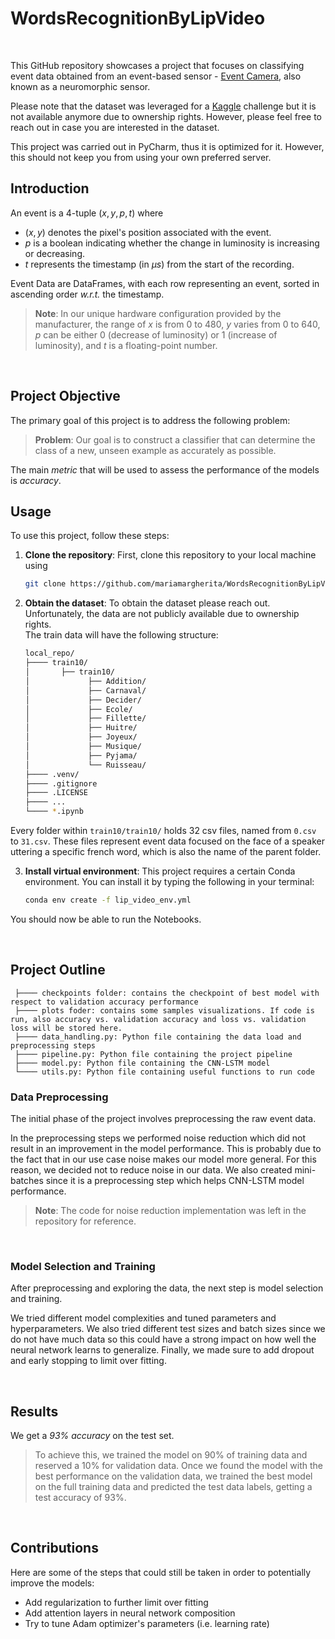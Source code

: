 # WordsRecognitionByLipVideo

<br>

This GitHub repository showcases a project that focuses on classifying event data obtained from an event-based sensor - [Event Camera], also known as a neuromorphic sensor.

[Event Camera]: https://en.wikipedia.org/wiki/Event_camera

Please note that the dataset was leveraged for a [Kaggle](https://www.kaggle.com/competitions/smemi309-final-evaluation-challenge-2022) challenge but it is not available anymore due to ownership rights. However, please feel free to reach out in case you are interested in the dataset.

This project was carried out in PyCharm, thus it is optimized for it. However, this should not keep you from using your own preferred server.
<br>

## Introduction

An event is a 4-tuple $(x,y,p,t)$ where

- $(x,y)$ denotes the pixel's position associated with the event.
- $p$ is a boolean indicating whether the change in luminosity is increasing or decreasing.
- $t$ represents the timestamp (in $\mu s$) from the start of the recording.

Event Data are DataFrames, with each row representing an event, sorted in ascending order *w.r.t.* the timestamp.

> **Note**: In our unique hardware configuration provided by the manufacturer, the range of $x$ is from $0$ to $480$, $y$ varies from $0$ to $640$, $p$ can be either $0$ (decrease of luminosity) or $1$ (increase of luminosity), and $t$ is a floating-point number.

<br>

## Project Objective

The primary goal of this project is to address the following problem:

> **Problem**: Our goal is to construct a classifier that can determine the class of a new, unseen example as accurately as possible.

The main *metric* that will be used to assess the performance of the models is *accuracy*.
<br>

## Usage

To use this project, follow these steps:

1. **Clone the repository**: First, clone this repository to your local machine using

    ```bash
    git clone https://github.com/mariamargherita/WordsRecognitionByLipVideo.git
    ```

2. **Obtain the dataset**: To obtain the dataset please reach out. Unfortunately, the data are not publicly available due to ownership rights. \
The train data will have the following structure:
    ```bash
    local_repo/
    ├──── train10/
    │       ├── train10/
    │             ├── Addition/
    │             ├── Carnaval/
    │             ├── Decider/
    │             ├── Ecole/
    │             ├── Fillette/
    │             ├── Huitre/
    │             ├── Joyeux/
    │             ├── Musique/
    │             ├── Pyjama/
    │             └── Ruisseau/
    ├──── .venv/
    ├──── .gitignore
    ├──── .LICENSE
    ├──── ...
    └──── *.ipynb

    ```
Every folder within `train10/train10/` holds 32 csv files, named from `0.csv` to `31.csv`. These files represent event data focused on the face of a speaker uttering a specific french word, which is also the name of the parent folder.

3. **Install virtual environment**: This project requires a certain Conda environment. You can install it by typing the following in your terminal:

    ```bash
    conda env create -f lip_video_env.yml
    ```
   
You should now be able to run the Notebooks.

<br>

## Project Outline

   ```
    ├──── checkpoints folder: contains the checkpoint of best model with respect to validation accuracy performance
    ├──── plots foder: contains some samples visualizations. If code is run, also accuracy vs. validation accuracy and loss vs. validation loss will be stored here.
    ├──── data_handling.py: Python file containing the data load and preprocessing steps
    ├──── pipeline.py: Python file containing the project pipeline
    ├──── model.py: Python file containing the CNN-LSTM model
    └──── utils.py: Python file containing useful functions to run code
   ```

### Data Preprocessing

The initial phase of the project involves preprocessing the raw event data.

In the preprocessing steps we performed noise reduction which did not result in an improvement in the model performance.
This is probably due to the fact that in our use case noise makes our model more general. For this reason, we decided not to reduce noise in our data. We also created mini-batches since it is a preprocessing
step which helps CNN-LSTM model performance.

> **Note**: The code for noise reduction implementation was left in the repository for reference.

<br>

### Model Selection and Training

After preprocessing and exploring the data, the next step is model selection and training.

We tried different model complexities and tuned parameters and hyperparameters. We also tried different test sizes and batch sizes since
we do not have much data so this could have a strong impact on how well the neural network learns to generalize. Finally, we made sure to add dropout and 
early stopping to limit over fitting.

<br>

## Results

We get a *93% accuracy* on the test set. 

> To achieve this, we trained the model on 90% of training data and reserved a
10% for validation data. Once we found the model with the best performance on the validation data, we trained the best model on the full training data and
predicted the test data labels, getting a test accuracy of 93%.

<br>

## Contributions

Here are some of the steps that could still be taken in order to potentially improve the models:

- Add regularization to further limit over fitting
- Add attention layers in neural network composition
- Try to tune Adam optimizer's parameters (i.e. learning rate)


